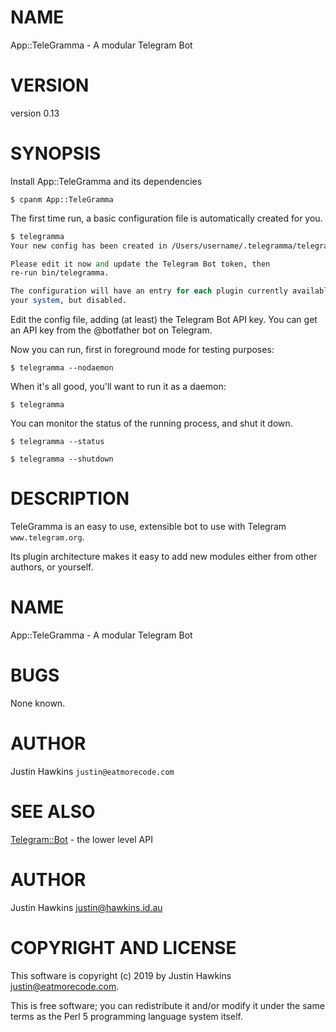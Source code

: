 # NAME

App::TeleGramma - A modular Telegram Bot

# VERSION

version 0.13

# SYNOPSIS

Install App::TeleGramma and its dependencies

```
$ cpanm App::TeleGramma
```

The first time run, a basic configuration file is automatically created for you.

```perl
$ telegramma
Your new config has been created in /Users/username/.telegramma/telegramma.ini

Please edit it now and update the Telegram Bot token, then
re-run bin/telegramma.

The configuration will have an entry for each plugin currently available on
your system, but disabled.
```

Edit the config file, adding (at least) the Telegram Bot API key. You can get
an API key from the @botfather bot on Telegram.

Now you can run, first in foreground mode for testing purposes:

```
$ telegramma --nodaemon
```

When it's all good, you'll want to run it as a daemon:

```
$ telegramma
```

You can monitor the status of the running process, and shut it down.

```
$ telegramma --status

$ telegramma --shutdown
```

# DESCRIPTION

TeleGramma is an easy to use, extensible bot to use with Telegram `www.telegram.org`.

Its plugin architecture makes it easy to add new modules either from other authors,
or yourself.

# NAME

App::TeleGramma - A modular Telegram Bot

# BUGS

None known.

# AUTHOR

Justin Hawkins `justin@eatmorecode.com`

# SEE ALSO

[Telegram::Bot](https://metacpan.org/pod/Telegram::Bot) - the lower level API

# AUTHOR

Justin Hawkins <justin@hawkins.id.au>

# COPYRIGHT AND LICENSE

This software is copyright (c) 2019 by Justin Hawkins <justin@eatmorecode.com>.

This is free software; you can redistribute it and/or modify it under
the same terms as the Perl 5 programming language system itself.
